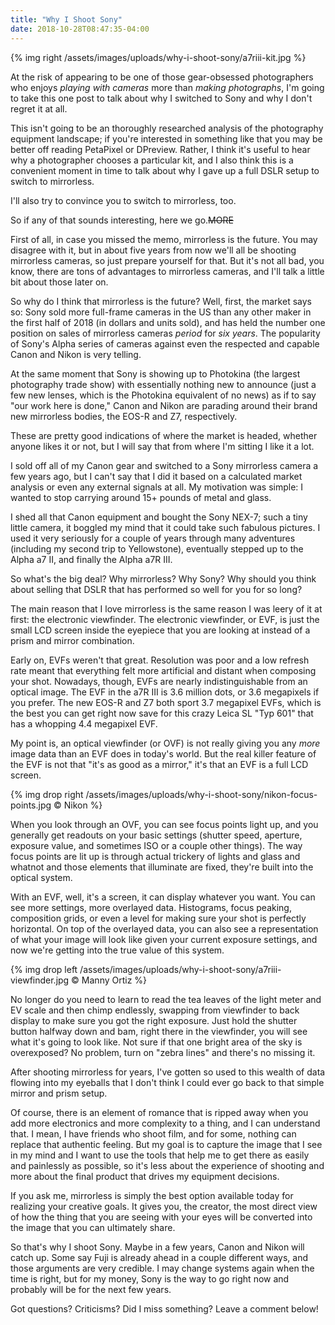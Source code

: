```yaml
---
title: "Why I Shoot Sony"
date: 2018-10-28T08:47:35-04:00
---
```


{% img right /assets/images/uploads/why-i-shoot-sony/a7riii-kit.jpg %}

At the risk of appearing to be one of those gear-obsessed photographers who
enjoys *playing with cameras* more than *making photographs*, I'm going to take
this one post to talk about why I switched to Sony and why I don't regret it at
all.

This isn't going to be an thoroughly researched analysis of the photography
equipment landscape; if you're interested in something like that you may be
better off reading PetaPixel or DPreview. Rather, I think it's useful to hear
why a photographer chooses a particular kit, and I also think this is a
convenient moment in time to talk about why I gave up a full DSLR setup to
switch to mirrorless.

I'll also try to convince you to switch to mirrorless, too.

So if any of that sounds interesting, here we go.~~MORE~~

First of all, in case you missed the memo, mirrorless is the future. You may
disagree with it, but in about five years from now we'll all be shooting
mirrorless cameras, so just prepare yourself for that. But it's not all bad, you
know, there are tons of advantages to mirrorless cameras, and I'll talk a little
bit about those later on.

So why do I think that mirrorless is the future? Well, first, the market says
so: Sony sold more full-frame cameras in the US than any other maker in the
first half of 2018 (in dollars and units sold), and has held the number one
position on sales of mirrorless cameras *period* for *six years*. The popularity
of Sony's Alpha series of cameras against even the respected and capable Canon
and Nikon is very telling.

At the same moment that Sony is showing up to Photokina (the largest photography
trade show) with essentially nothing new to announce (just a few new lenses,
which is the Photokina equivalent of no news) as if to say "our work here is
done," Canon and Nikon are parading around their brand new mirrorless bodies,
the EOS-R and Z7, respectively.

These are pretty good indications of where the market is headed, whether anyone
likes it or not, but I will say that from where I'm sitting I like it a lot.

I sold off all of my Canon gear and switched to a Sony mirrorless camera a few
years ago, but I can't say that I did it based on a calculated market analysis
or even any external signals at all. My motivation was simple: I wanted to stop
carrying around 15+ pounds of metal and glass.

I shed all that Canon equipment and bought the Sony NEX-7; such a tiny little
camera, it boggled my mind that it could take such fabulous pictures. I used it
very seriously for a couple of years through many adventures (including my
second trip to Yellowstone), eventually stepped up to the Alpha a7 II, and
finally the Alpha a7R III.

So what's the big deal? Why mirrorless? Why Sony? Why should you think about
selling that DSLR that has performed so well for you for so long?

The main reason that I love mirrorless is the same reason I was leery of it at
first: the electronic viewfinder. The electronic viewfinder, or EVF, is just the
small LCD screen inside the eyepiece that you are looking at instead of a prism
and mirror combination.

Early on, EVFs weren't that great. Resolution was poor and a low refresh rate
meant that everything felt more artificial and distant when composing your
shot. Nowadays, though, EVFs are nearly indistinguishable from an optical
image. The EVF in the a7R III is 3.6 million dots, or 3.6 megapixels if you
prefer. The new EOS-R and Z7 both sport 3.7 megapixel EVFs, which is the best
you can get right now save for this crazy Leica SL "Typ 601" that has a whopping
4.4 megapixel EVF.

My point is, an optical viewfinder (or OVF) is not really giving you any *more*
image data than an EVF does in today's world. But the real killer feature of the
EVF is not that "it's as good as a mirror," it's that an EVF is a full LCD
screen.

{% img drop right /assets/images/uploads/why-i-shoot-sony/nikon-focus-points.jpg © Nikon %}

When you look through an OVF, you can see focus points light up, and you
generally get readouts on your basic settings (shutter speed, aperture, exposure
value, and sometimes ISO or a couple other things). The way focus points are lit
up is through actual trickery of lights and glass and whatnot and those elements
that illuminate are fixed, they're built into the optical system.

With an EVF, well, it's a screen, it can display whatever you want. You can see
more settings, more overlayed data. Histograms, focus peaking, composition
grids, or even a level for making sure your shot is perfectly horizontal. On top
of the overlayed data, you can also see a representation of what your image will
look like given your current exposure settings, and now we're getting into the
true value of this system.

{% img drop left /assets/images/uploads/why-i-shoot-sony/a7riii-viewfinder.jpg © Manny Ortiz %}

No longer do you need to learn to read the tea leaves of the light meter and EV
scale and then chimp endlessly, swapping from viewfinder to back display to make
sure you got the right exposure. Just hold the shutter button halfway down and
bam, right there in the viewfinder, you will see what it's going to look
like. Not sure if that one bright area of the sky is overexposed? No problem,
turn on "zebra lines" and there's no missing it.

After shooting mirrorless for years, I've gotten so used to this wealth of data
flowing into my eyeballs that I don't think I could ever go back to that simple
mirror and prism setup.

Of course, there is an element of romance that is ripped away when you add more
electronics and more complexity to a thing, and I can understand that. I mean, I
have friends who shoot film, and for some, nothing can replace that authentic
feeling. But my goal is to capture the image that I see in my mind and I want to
use the tools that help me to get there as easily and painlessly as possible, so
it's less about the experience of shooting and more about the final product that
drives my equipment decisions.

If you ask me, mirrorless is simply the best option available today for
realizing your creative goals. It gives you, the creator, the most direct view
of how the thing that you are seeing with your eyes will be converted into the
image that you can ultimately share.

So that's why I shoot Sony. Maybe in a few years, Canon and Nikon will catch
up. Some say Fuji is already ahead in a couple different ways, and those
arguments are very credible. I may change systems again when the time is right,
but for my money, Sony is the way to go right now and probably will be for the
next few years.

Got questions? Criticisms? Did I miss something? Leave a comment below!
